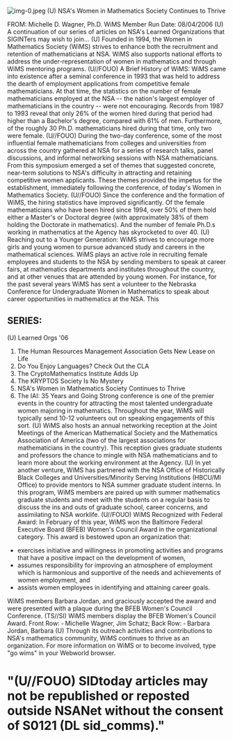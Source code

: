 ![img-0.jpeg](img-0.jpeg)
(U) NSA's Women in Mathematics Society Continues to Thrive

FROM: Michelle D. Wagner, Ph.D.
WiMS Member
Run Date: 08/04/2006
(U) A continuation of our series of articles on NSA's Learned Organizations that SIGINTers may wish to join...
(U) Founded in 1994, the Women in Mathematics Society (WiMS) strives to enhance both the recruitment and retention of mathematicians at NSA. WiMS also supports national efforts to address the under-representation of women in mathematics and through WiMS mentoring programs.
(U//FOUO) A Brief History of WiMS: WiMS came into existence after a seminal conference in 1993 that was held to address the dearth of employment applications from competitive female mathematicians. At that time, the statistics on the number of female mathematicians employed at the NSA -- the nation's largest employer of mathematicians in the country -- were not encouraging. Records from 1987 to 1993 reveal that only $26 \%$ of the women hired during that period had higher than a Bachelor's degree, compared with $61 \%$ of men. Furthermore, of the roughly 30 Ph.D. mathematicians hired during that time, only two were female.
(U//FOUO) During the two-day conference, some of the most influential female mathematicians from colleges and universities from across the country gathered at NSA for a series of research talks, panel discussions, and informal networking sessions with NSA mathematicians. From this symposium emerged a set of themes that suggested concrete, near-term solutions to NSA's difficulty in attracting and retaining competitive women applicants. These themes provided the impetus for the establishment, immediately following the conference, of today's Women in Mathematics Society.
(U//FOUO) Since the conference and the formation of WiMS, the hiring statistics have improved significantly. Of the female mathematicians who have been hired since 1994, over 50\% of them hold either a Master's or Doctoral degree (with approximately $38 \%$ of them holding the Doctorate in mathematics). And the number of female Ph.D.s working in mathematics at the Agency has skyrocketed to over 40.
(U) Reaching out to a Younger Generation: WiMS strives to encourage more girls and young women to pursue advanced study and careers in the mathematical sciences. WiMS plays an active role in recruiting female employees and students to the NSA by sending members to speak at career fairs, at mathematics departments and institutes throughout the country, and at other venues that are attended by young women. For instance, for the past several years WiMS has sent a volunteer to the Nebraska Conference for Undergraduate Women in Mathematics to speak about career opportunities in mathematics at the NSA. This

## SERIES:

(U) Learned Orgs '06

1. The Human Resources Management Association Gets New Lease on Life
2. Do You Enjoy Languages? Check Out the CLA
3. The CryptoMathematics Institute Adds Up
4. The KRYPTOS Society Is No Mystery
5. NSA's Women in Mathematics Society Continues to Thrive
6. The IAI: 35 Years and Going Strong
conference is one of the premier events in the country for attracting the most talented undergraduate women majoring in mathematics. Throughout the year, WiMS will typically send 10-12 volunteers out on speaking engagements of this sort.
(U) WiMS also hosts an annual networking reception at the Joint Meetings of the American Mathematical Society and the Mathematics Association of America (two of the largest associations for mathematicians in the country). This reception gives graduate students and professors the chance to mingle with NSA mathematicians and to learn more about the working environment at the Agency.
(U) In yet another venture, WiMS has partnered with the NSA Office of Historically Black Colleges and Universities/Minority Serving Institutions (HBCU/MI Office) to provide mentors to NSA summer graduate student interns. In this program, WiMS members are paired up with summer mathematics graduate students and meet with the students on a regular basis to discuss the ins and outs of graduate school, career concerns, and assimilating to NSA worklife.
(U//FOUO) WiMS Recognized with Federal Award: In February of this year, WiMS won the Baltimore Federal Executive Board (BFEB) Women's Council Award in the organizational category. This award is bestowed upon an organization that:

- exercises initiative and willingness in promoting activities and programs that have a positive impact on the development of women,
- assumes responsibility for improving an atmosphere of employment which is harmonious and supportive of the needs and achievements of women employment, and
- assists women employees in identifying and attaining career goals.

WiMS members
Barbara Jordan, and
graciously accepted the award and were presented with a plaque during the BFEB Women's Council Conference.
(TS//SI) WiMS members display the BFEB Women's Council Award. Front Row: $\square$ Michelle Wagner, Jim Schatz; Back Row: $\square$ Barbara Jordan, Barbara
(U) Through its outreach activities and contributions to NSA's mathematics community, WiMS continues to thrive as an organization. For more information on WiMS or to become involved, type "go wims" in your Webworld browser.

# "(U//FOUO) SIDtoday articles may not be republished or reposted outside NSANet without the consent of S0121 (DL sid_comms)."
